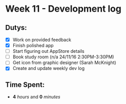 # Week 11 - Development log

## Dutys:
 - [X] Work on provided feedback
 - [X] Finish polished app
 - [ ] Start figuring out AppStore details
 - [ ] Book study room (n/a 24/11/16 2:30PM-3:30PM)
 - [ ] Get icon from graphic designer (Sarah McKnight)
 - [X] Create and update weekly dev log

## Time Spent:
* **4** _hours_ and **0** _minutes_
